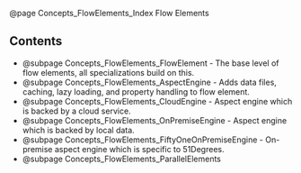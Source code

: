 @page Concepts_FlowElements_Index Flow Elements

## Contents

* @subpage Concepts_FlowElements_FlowElement - The base level of flow elements, all specializations build on this.
* @subpage Concepts_FlowElements_AspectEngine - Adds data files, caching, lazy loading, and property handling to flow element.
* @subpage Concepts_FlowElements_CloudEngine - Aspect engine which is backed by a cloud service.
* @subpage Concepts_FlowElements_OnPremiseEngine - Aspect engine which is backed by local data.
* @subpage Concepts_FlowElements_FiftyOneOnPremiseEngine - On-premise aspect engine which is specific to 51Degrees.
* @subpage Concepts_FlowElements_ParallelElements

